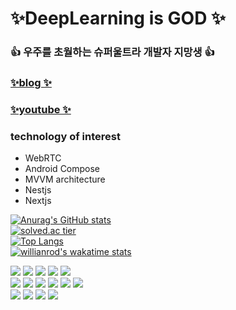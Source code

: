 
# ✨DeepLearning is GOD ✨
### 👍 우주를 초월하는 슈퍼울트라 개발자 지망생 👍
###  <a href="https://blog.naver.com/nova020510">✨blog ✨</a>
### <a href="https://www.youtube.com/channel/UCVXZYtf62qsP4ifgKBmKthQ">✨youtube ✨</a>
### technology of interest
- WebRTC
- Android Compose
- MVVM architecture
- Nestjs
- Nextjs

[![Anurag's GitHub stats](https://github-readme-stats.vercel.app/api?username=devaspirant0510)](https://github.com/anuraghazra/github-readme-stats)<br>
[![solved.ac tier](http://mazassumnida.wtf/api/generate_badge?boj=seungho0510)](https://solved.ac/seungho0510)<br>
[![Top Langs](https://github-readme-stats.vercel.app/api/top-langs/?username=devaspirant0510&layout=compact&langs_count=10)](https://github.com/anuraghazra/github-readme-stats)<br>
[![willianrod's wakatime stats](https://github-readme-stats.vercel.app/api/wakatime?username=devaspirant0510)](https://github.com/anuraghazra/github-readme-stats)

<img src="https://img.shields.io/badge/Python-3766AB?style=flat-square&logo=Python&logoColor=white"/></a>
<img src="https://img.shields.io/badge/JavaScript-F7DF1E?style=flat-square&logo=JavaScript&logoColor=white"/></a>
<img src="https://img.shields.io/badge/Java-007396?style=flat-square&logo=Java&logoColor=white"/></a>
<img src="https://img.shields.io/badge/C++-00599C?style=flat-square&logo=C%2B%2B&logoColor=white"/></a>
<img src="https://img.shields.io/badge/TypeScript-3178C6?style=flat-square&logo=TypeScript&logoColor=white"/><br>
<img src="https://img.shields.io/badge/Flask-000000?style=flat-square&logo=Flask&logoColor=white"/></a>
<img src="https://img.shields.io/badge/Android-3DDC84?style=flat-square&logo=Android&logoColor=white"/></a>
<img src="https://img.shields.io/badge/Node.js-339933?style=flat-square&logo=Node.js&logoColor=white"/></a>
<img src="https://img.shields.io/badge/React-62D9FB?style=flat-square&logo=React&logoColor=white"/></a>
<img src="https://img.shields.io/badge/PyTorch-EE4C2C?style=flat-square&logo=PyTorch&logoColor=white"/></a>
<img src="https://img.shields.io/badge/Nestjs-000000?style=flat-square&logo=Nestjs&logoColor=E0234E"/><br>
<img src="https://img.shields.io/badge/Firebase-FFCA28?style=flat-square&logo=Firebase&logoColor=white"/></a>
<img src="https://img.shields.io/badge/MySQL-4479A1?style=flat-square&logo=MySQL&logoColor=white"/></a>
<img src="https://img.shields.io/badge/SQLite-003B57?style=flat-square&logo=SQLite&logoColor=white"/></a>
<img src="https://img.shields.io/badge/MongoDB-47A248?style=flat-square&logo=MongoDB&logoColor=white"/></a>

